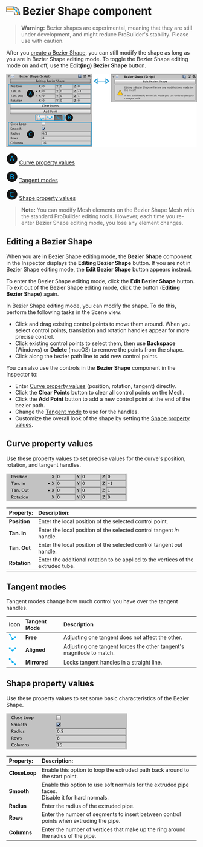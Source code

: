 # ![Bezier Shape Icon](images/icons/NewBezierSpline.png) Bezier Shape component

> **Warning:** Bezier shapes are experimental, meaning that they are still under development, and might reduce ProBuilder's stability. Please use with caution.

After you [create a Bezier Shape](workflow-create-bezier.md), you can still modify the shape as long as you are in Bezier Shape editing mode. To toggle the Bezier Shape editing mode on and off, use the **Edit(ing) Bezier Shape** button.

![Bezier Shape component](images/Experimental_BezierInspector.png)

![A](images/LetterCircle_A.png) [Curve property values](#curve)

![B](images/LetterCircle_B.png) [Tangent modes](#tangent)

![C](images/LetterCircle_C.png) [Shape property values](#shape)



> **Note:** You can modify Mesh elements on the Bezier Shape Mesh with the standard ProBuilder editing tools. However, each time you re-enter Bezier Shape editing mode, you lose any element changes.



## Editing a Bezier Shape

When you are in Bezier Shape editing mode, the **Bezier Shape** component in the Inspector displays the **Editing Bezier Shape** button. If you are not in Bezier Shape editing mode, the **Edit Bezier Shape** button appears instead.

To enter the Bezier Shape editing mode, click the **Edit Bezier Shape** button.  To exit out of the Bezier Shape editing mode, click the button (**Editing Bezier Shape**) again.

In Bezier Shape editing mode, you can modify the shape. To do this, perform the following tasks in the Scene view:

* Click and drag existing control points to move them around. When you select control points, translation and rotation handles appear for more precise control.
* Click existing control points to select them, then use **Backspace** (Windows) or **Delete** (macOS) to remove the points from the shape.
* Click along the bezier path line to add new control points.

You can also use the controls in the **Bezier Shape** component in the Inspector to:

- Enter [Curve property values](#curve) (position, rotation, tangent) directly.
- Click the __Clear Points__ button to clear all control points on the Mesh. 
- Click the __Add Point__ button to add a new control point at the end of the bezier path.
- Change the [Tangent mode](#tangent) to use for the handles.
- Customize the overall look of the shape by setting the [Shape property values](#shape).



<a name="curve"></a>

## Curve property values

Use these property values to set precise values for the curve's position, rotation, and tangent handles.

![Curve property values in the Bezier Shape component](images/bezier_curveprops.png)

| **Property:** | **Description:**                                           |
| :-------------- | :----------------------------------------------------------- |
| __Position__    | Enter the local position of the selected control point.      |
| __Tan. In__     | Enter the local position of the selected control tangent *in* handle. |
| __Tan. Out__    | Enter the local position of the selected control tangent *out* handle. |
| __Rotation__    | Enter the additional rotation to be applied to the vertices of the extruded tube. |



<a name="tangent"></a>

## Tangent modes

Tangent modes change how much control you have over the tangent handles.

| **Icon**                              | **Tangent Mode** | **Description**                                            |
| :-------------------------------------- | :----------------- | :----------------------------------------------------------- |
| ![Free](images/Bezier_Free.png)         | **Free**           | Adjusting one tangent does not affect the other.             |
| ![Aligned](images/Bezier_Aligned.png)   | **Aligned**        | Adjusting one tangent forces the other tangent's magnitude to match. |
| ![Mirrored](images/Bezier_Mirrored.png) | **Mirrored**       | Locks tangent handles in a straight line.                    |



<a name="shape"></a>

## Shape property values

Use these property values to set some basic characteristics of the Bezier Shape.

![Curve property values in the Bezier Shape component](images/bezier_shapeprops.png)

| **Property:** | **Description:**                                           |
| :-------------- | :----------------------------------------------------------- |
| __CloseLoop__   | Enable this option to loop the extruded path back around to the start point. |
| __Smooth__      | Enable this option to use soft normals for the extruded pipe faces.<br />Disable it for hard normals. |
| __Radius__      | Enter the radius of the extruded pipe.                       |
| __Rows__        | Enter the number of segments to insert between control points when extruding the pipe. |
| __Columns__     | Enter the number of vertices that make up the ring around the radius of the pipe. |





